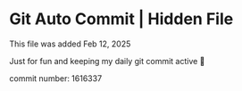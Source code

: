 # Git Auto Commit | Hidden File

This file was added Feb 12, 2025

Just for fun and keeping my daily git commit active 🤪

commit number: 1616337
